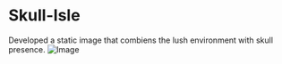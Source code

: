 # Skull-Isle
 Developed a static image that combiens the lush environment with skull presence.
 ![Image](https://github.com/user-attachments/assets/f0f57288-b90f-4ee1-8a59-2bf3c71ac19d)
